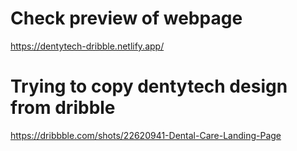 # Check preview of webpage
https://dentytech-dribble.netlify.app/

# Trying to copy dentytech design from dribble
https://dribbble.com/shots/22620941-Dental-Care-Landing-Page
